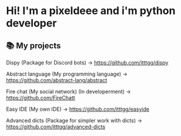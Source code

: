 # Hi! I'm a pixeldeee and i'm python developer

## 📚 My projects
Dispy (Package for Discord bots) -> https://github.com/itttgg/dispy

Abstract language (My programming language) -> https://github.com/abstract-lang/abstract

Fire chat (My social network) (In developerment) -> https://github.com/FireChatt

Easy IDE (My own IDE) -> https://github.com/itttgg/easyide

Advanced dicts (Package for simpler work with dicts) -> https://github.com/itttgg/advanced-dicts

